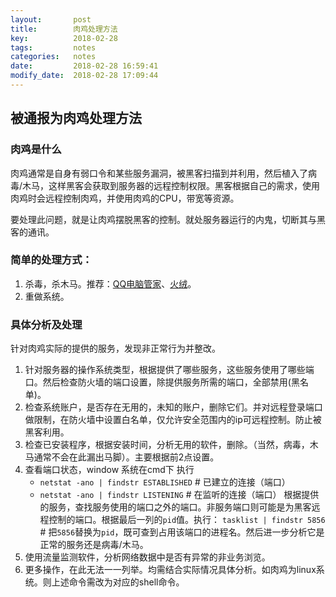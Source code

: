 ```yaml
---
layout:       post
title:        肉鸡处理方法
key:          2018-02-28
tags:         notes
categories:   notes
date:         2018-02-28 16:59:41
modify_date:  2018-02-28 17:09:44
---
```


## 被通报为肉鸡处理方法

### 肉鸡是什么

肉鸡通常是自身有弱口令和某些服务漏洞，被黑客扫描到并利用，然后植入了病毒/木马，这样黑客会获取到服务器的远程控制权限。黑客根据自己的需求，使用肉鸡时会远程控制肉鸡，并使用肉鸡的CPU，带宽等资源。

要处理此问题，就是让肉鸡摆脱黑客的控制。就处服务器运行的内鬼，切断其与黑客的通讯。

### 简单的处理方式：

1. 杀毒，杀木马。推荐：[QQ电脑管家](https://guanjia.qq.com/)、[火绒](https://www.huorong.cn/)。
2. 重做系统。

### 具体分析及处理

针对肉鸡实际的提供的服务，发现非正常行为并整改。

1. 针对服务器的操作系统类型，根据提供了哪些服务，这些服务使用了哪些端口。然后检查防火墙的端口设置，除提供服务所需的端口，全部禁用(黑名单)。
2. 检查系统账户，是否存在无用的，未知的账户，删除它们。并对远程登录端口做限制，在防火墙中设置白名单，仅允许安全范围内的ip可远程控制。防止被黑客利用。
3. 检查已安装程序，根据安装时间，分析无用的软件，删除。（当然，病毒，木马通常不会在此漏出马脚）。主要根据前2点设置。
4. 查看端口状态，window 系统在cmd下 执行
    -  `netstat -ano | findstr ESTABLISHED`       # 已建立的连接（端口）
    -  `netstat -ano | findstr LISTENING`            # 在监听的连接（端口）
      根据提供的服务，查找服务使用的端口之外的端口。非服务端口则可能是为黑客远程控制的端口。根据最后一列的`pid`值。执行：
      `tasklist | findstr 5856`       # 把`5856`替换为`pid`，既可查到占用该端口的进程名。然后进一步分析它是正常的服务还是病毒/木马。
5. 使用流量监测软件，分析网络数据中是否有异常的非业务浏览。
6. 更多操作，在此无法一一列举。均需结合实际情况具体分析。如肉鸡为linux系统。则上述命令需改为对应的shell命令。